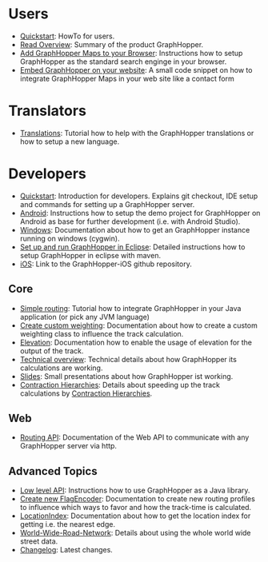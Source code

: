 # Users

 * [Quickstart](./web/quickstart.md): HowTo for users.
 * [Read Overview](https://graphhopper.com/#overview): Summary of the product GraphHopper. 
 * [Add GraphHopper Maps to your Browser](./web/open-search.md): Instructions how to setup GraphHopper as the standard search enginge in your browser.
 * [Embed GraphHopper on your website](https://github.com/karussell/graphhopper-embed-form): A small code snippet on how to integrate GraphHopper Maps in your web site like a contact form

# Translators

* [Translations](./core/translations.md): Tutorial how to help with the GraphHopper translations or how to setup a new language.


# Developers

 * [Quickstart](./core/quickstart-from-source.md): Introduction for developers. Explains git checkout, IDE setup and commands for setting up a GraphHopper server.
 * [Android](./android/index.md): Instructions how to setup the demo project for GraphHopper on Android as base for further development (i.e. with Android Studio).
 * [Windows](./core/windows-setup.md): Documentation about how to get an GraphHopper instance running on windows (cygwin).
 * [Set up and run GraphHopper in Eclipse](./core/eclipse-setup.md): Detailed instructions how to setup GraphHopper in eclipse with maven.
 * [iOS](https://github.com/graphhopper/graphhopper-ios/): Link to the GraphHopper-iOS github repository.

## Core

 * [Simple routing](./core/routing.md): Tutorial how to integrate GraphHopper in your Java application (or pick any JVM language)
 * [Create custom weighting](./core/weighting.md): Documentation about how to create a custom weighting class to influence the track calculation.
 * [Elevation](./core/elevation.md): Documentation how to enable the usage of elevation for the output of the track.
 * [Technical overview](./core/technical.md): Technical details about how GraphHopper its calculations are working.
 * [Slides](https://graphhopper.com/public/slides/): Small presentations about how GraphHopper ist working.
 * [Contraction Hierarchies](./core/ch.md): Details about speeding up the track calculations by [Contraction Hierarchies](http://en.wikipedia.org/wiki/Contraction_hierarchies).

## Web

 * [Routing API](./web/api-doc.md): Documentation of the Web API to communicate with any GraphHopper server via http.
 
## Advanced Topics

 * [Low level API](./core/low-level-api.md): Instructions how to use GraphHopper as a Java library.
 * [Create new FlagEncoder](./core/create-new-flagencoder.md): Documentation to create new routing profiles to influence which ways to favor and how the track-time is calculated.
 * [LocationIndex](./core/location-index.md): Documentation about how to get the location index for getting i.e. the nearest edge.
 * [World-Wide-Road-Network](./core/world-wide.md): Details about using the whole world wide street data.
 * [Changelog](https://github.com/graphhopper/graphhopper/blob/master/core/files/changelog.txt): Latest changes.
